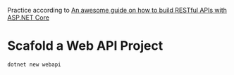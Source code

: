 Practice according to [An awesome guide on how to build RESTful APIs with ASP.NET Core](https://medium.com/free-code-camp/an-awesome-guide-on-how-to-build-restful-apis-with-asp-net-core-87b818123e28)

# Scafold a Web API Project

`dotnet new webapi`
